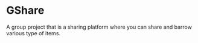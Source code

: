 # GShare
A group project that is a sharing platform where you can share and barrow various type of items.
